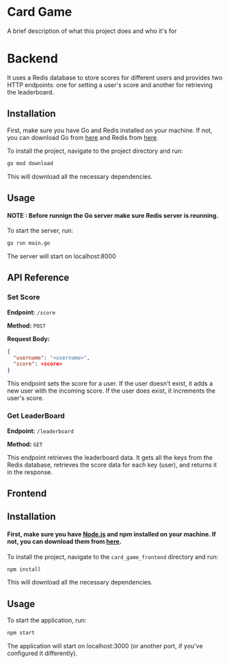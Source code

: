 
# Card Game

A brief description of what this project does and who it's for




# Backend 

It uses a Redis database to store scores for different users and provides two HTTP endpoints: one for setting a user's score and another for retrieving the leaderboard.

## Installation

First, make sure you have Go and Redis installed on your machine. If not, you can download Go from [here](https://golang.org/dl/) and Redis from [here](https://redis.io/download).

To install the project, navigate to the project directory and run:

```bash
go mod download
```
This will download all the necessary dependencies.

## Usage
#### NOTE :  Before runnign the Go server make sure Redis server is reunning.

To start the server, run:
```bash
go run main.go
```

The server will start on localhost:8000








## API Reference

### Set Score

**Endpoint:** `/score`

**Method:** `POST`

**Request Body:**

```json
{
  "username": "<username>",
  "score": <score>
}
```
This endpoint sets the score for a user. If the user doesn't exist, it adds a new user with the incoming score. If the user does exist, it increments the user's score.

### Get LeaderBoard

**Endpoint:** `/leaderboard`

**Method:** `GET`

This endpoint retrieves the leaderboard data. It gets all the keys from the Redis database, retrieves the score data for each key (user), and returns it in the response.





## Frontend

## Installation

#### First, make sure you have [Node.js](https://nodejs.org/) and npm installed on your machine. If not, you can download them from [here](https://nodejs.org/).

To install the project, navigate to the `card_game_frontend` directory and run:

```bash
npm install
```

This will download all the necessary dependencies.

## Usage

To start the application, run:
```bash
npm start
```
The application will start on localhost:3000 (or another port, if you've configured it differently).






    